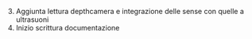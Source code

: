 
3. Aggiunta lettura depthcamera e integrazione delle sense con quelle a ultrasuoni
4. Inizio scrittura documentazione